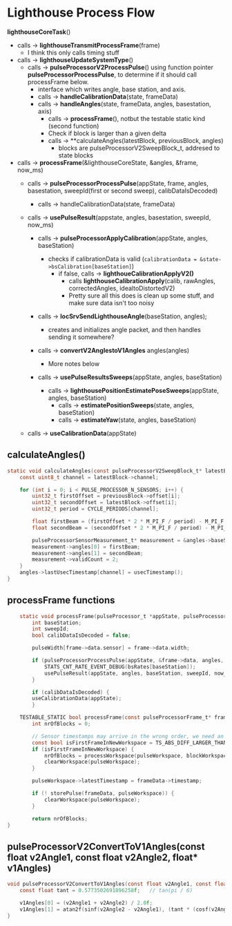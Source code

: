 # Lighthouse Process Flow

**lighthouseCoreTask**()
- calls -> **lighthouseTransmitProcessFrame**(frame)
    - I think this only calls timing stuff
- calls -> **lighthouseUpdateSystemType**()
    - calls -> **pulseProcessorV2ProcessPulse**() using function pointer **pulseProcessorProcessPulse**, to determine if it should call processFrame below. 
        - interface which writes angle, base station, and axis. 
        - calls -> **handleCalibrationData**(state, frameData)
        - calls -> **handleAngles**(state, frameData, angles, basestation, axis)
            - calls -> **processFrame**(), notbut the testable static kind (second function) 
            - Check if block is larger than a given delta
            - calls -> **calculateAngles(latestBlock, previousBlock, angles)
                - blocks are pulseProcessorV2SweepBlock_t, addresed to state blocks 
- calls -> **processFrame**(&lighthouseCoreState, &angles, &frame, now_ms)
    - calls -> **pulseProcessorProcessPulse**(appState, frame, angles, basestation, sweepId(first or second sweep), calibDataIsDecoded)
        - calls -> handleCalibrationData(state, frameData)
        
    - calls -> **usePulseResult**(appstate, angles, basestation, sweepId, now_ms)
        - calls -> **pulseProcessorApplyCalibration**(appState, angles, baseStation)
            - checks if calibrationData is valid (`calibrationData = &state->bsCalibration[baseStation]`)
                - if false, calls -> **lighthoueCalibrationApplyV2()**
                    - calls **lighthouseCalibrationApply**(calib, rawAngles, correctedAngles, idealtoDistortedV2)
                    - Pretty sure all this does is clean up some stuff, and make sure data isn't too noisy
        - calls -> **locSrvSendLighthouseAngle**(baseStation, angles);
            - creates and initializes angle packet, and then handles sending it somewhere?

        - calls -> **convertV2AnglestoV1Angles** angles(angles)
            - More notes below
        - calls -> **usePulseResultsSweeps**(appState, angles, baseStation)
            - calls -> **lighthousePositionEstimatePoseSweeps**(appState, angles, baseStation)
                - calls -> **estimatePositionSweeps**(state, angles, baseStation)
                - calls -> **estimateYaw**(state, angles, baseStation)
    - calls -> **useCalibrationData**(appState)


## calculateAngles()
```c
static void calculateAngles(const pulseProcessorV2SweepBlock_t* latestBlock, const pulseProcessorV2SweepBlock_t* previousBlock, pulseProcessorResult_t* angles) {
    const uint8_t channel = latestBlock->channel;

    for (int i = 0; i < PULSE_PROCESSOR_N_SENSORS; i++) {
        uint32_t firstOffset = previousBlock->offset[i];
        uint32_t secondOffset = latestBlock->offset[i];
        uint32_t period = CYCLE_PERIODS[channel];

        float firstBeam = (firstOffset * 2 * M_PI_F / period) - M_PI_F + M_PI_F / 3.0f;
        float secondBeam = (secondOffset * 2 * M_PI_F / period) - M_PI_F - M_PI_F / 3.0f;

        pulseProcessorSensorMeasurement_t* measurement = &angles->baseStationMeasurementsLh2[channel].sensorMeasurements[i];
        measurement->angles[0] = firstBeam;
        measurement->angles[1] = secondBeam;
        measurement->validCount = 2;
    }
    angles->lastUsecTimestamp[channel] = usecTimestamp();
}
```

## processFrame functions
```c
    static void processFrame(pulseProcessor_t *appState, pulseProcessorResult_t* angles, const lighthouseUartFrame_t* frame, const uint32_t now_ms) {
        int baseStation;
        int sweepId;
        bool calibDataIsDecoded = false;

        pulseWidth[frame->data.sensor] = frame->data.width;

        if (pulseProcessorProcessPulse(appState, &frame->data, angles, &baseStation, &sweepId, &calibDataIsDecoded)) {
            STATS_CNT_RATE_EVENT_DEBUG(bsRates[baseStation]);
            usePulseResult(appState, angles, baseStation, sweepId, now_ms);
        }

        if (calibDataIsDecoded) {
        useCalibrationData(appState);
        }
```


```c
    TESTABLE_STATIC bool processFrame(const pulseProcessorFrame_t* frameData, pulseProcessorV2PulseWorkspace_t* pulseWorkspace, pulseProcessorV2BlockWorkspace_t* blockWorkspace) {
        int nrOfBlocks = 0;

        // Sensor timestamps may arrive in the wrong order, we need an abs() when checking the diff
        const bool isFirstFrameInNewWorkspace = TS_ABS_DIFF_LARGER_THAN(frameData->timestamp, pulseWorkspace->latestTimestamp, MAX_TICKS_SENSOR_TO_SENSOR);
        if (isFirstFrameInNewWorkspace) {
            nrOfBlocks = processWorkspace(pulseWorkspace, blockWorkspace);
            clearWorkspace(pulseWorkspace);
        }

        pulseWorkspace->latestTimestamp = frameData->timestamp;

        if (! storePulse(frameData, pulseWorkspace)) {
            clearWorkspace(pulseWorkspace);
        }

        return nrOfBlocks;
}
```


## pulseProcessorV2ConvertToV1Angles(const float v2Angle1, const float v2Angle2, float* v1Angles) 

```c
void pulseProcessorV2ConvertToV1Angles(const float v2Angle1, const float v2Angle2, float* v1Angles) {
    const float tant = 0.5773502691896258f;   // tan(pi / 6)

    v1Angles[0] = (v2Angle1 + v2Angle2) / 2.0f;
    v1Angles[1] = atan2f(sinf(v2Angle2 - v2Angle1), (tant * (cosf(v2Angle1) + cosf(v2Angle2))));
}
```